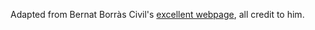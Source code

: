 Adapted from Bernat Borràs Civil's [excellent webpage](https://github.com/BernatBC/BernatBC.github.io), all credit to him. 
